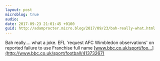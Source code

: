 ```yaml
---
layout: post
microblog: true
audio: 
date: 2017-09-23 21:01:45 +0100
guid: http://adamprocter.micro.blog/2017/09/23/bah-really-what.html
---
```

Bah really.... what a joke. EFL 'request AFC Wimbledon observations' on reported failure to use Franchise full name
[www.bbc.co.uk/sport/foo...](http://www.bbc.co.uk/sport/football/41373267)

